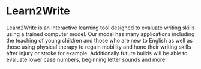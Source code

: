 # Learn2Write
Learn2Write is an interactive learning tool designed to evaluate writing skills using a trained computer model. Our model has many applications including the teaching of young children and those who are new to English as well as those using physical therapy to regain mobility and hone their writing skills after injury or stroke for example. Additionally future builds will be able to evaluate lower case numbers, beginning letter sounds and more!
